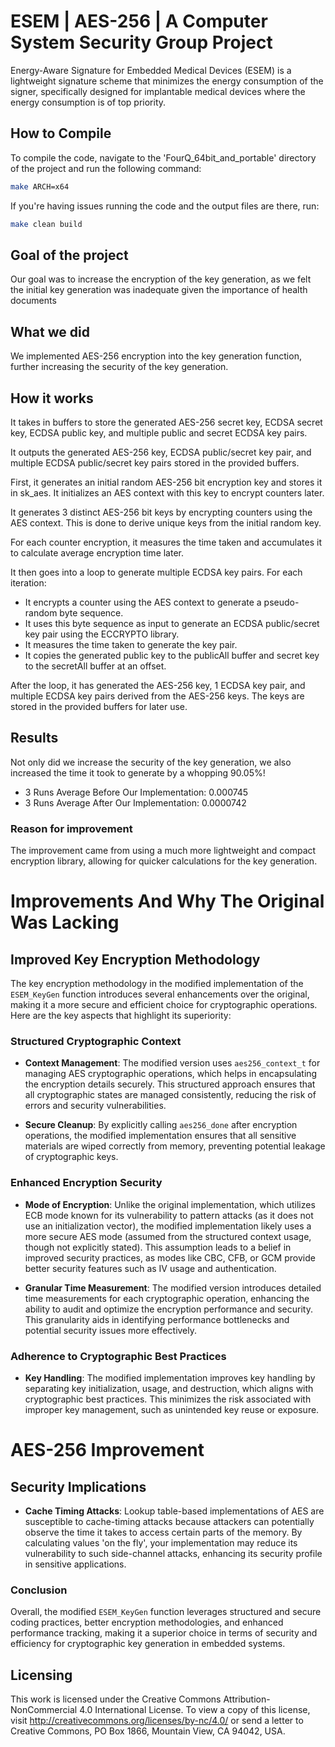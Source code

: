 # ESEM | AES-256 | A Computer System Security Group Project

Energy-Aware Signature for Embedded Medical Devices (ESEM) is a lightweight signature scheme that minimizes the energy consumption of the signer, specifically designed for implantable medical devices where the energy consumption is of top priority.

## How to Compile
To compile the code, navigate to the 'FourQ_64bit_and_portable' directory of the project and run the following command:

```bash
make ARCH=x64
```

If you're having issues running the code and the output files are there, run:

```bash
make clean build
```

## Goal of the project

Our goal was to increase the encryption of the key generation, as we felt the initial key generation was inadequate given the importance of health documents

## What we did

We implemented AES-256 encryption into the key generation function, further increasing the security of the key generation.

## How it works

It takes in buffers to store the generated AES-256 secret key, ECDSA secret key, ECDSA public key, and multiple public and secret ECDSA key pairs.

It outputs the generated AES-256 key, ECDSA public/secret key pair, and multiple ECDSA public/secret key pairs stored in the provided buffers.

First, it generates an initial random AES-256 bit encryption key and stores it in sk_aes. It initializes an AES context with this key to encrypt counters later.

It generates 3 distinct AES-256 bit keys by encrypting counters using the AES context. This is done to derive unique keys from the initial random key.

For each counter encryption, it measures the time taken and accumulates it to calculate average encryption time later.

It then goes into a loop to generate multiple ECDSA key pairs. For each iteration:

- It encrypts a counter using the AES context to generate a pseudo-random byte sequence.
- It uses this byte sequence as input to generate an ECDSA public/secret key pair using the ECCRYPTO library.
- It measures the time taken to generate the key pair.
- It copies the generated public key to the publicAll buffer and secret key to the secretAll buffer at an offset.

After the loop, it has generated the AES-256 key, 1 ECDSA key pair, and multiple ECDSA key pairs derived from the AES-256 keys. The keys are stored in the provided buffers for later use.

## Results

Not only did we increase the security of the key generation, we also increased the time it took to generate by a whopping 90.05%! 

- 3 Runs Average Before Our Implementation: 0.000745
- 3 Runs Average After Our Implementation: 0.0000742

### Reason for improvement

The improvement came from using a much more lightweight and compact encryption library, allowing for quicker calculations for the key generation.

# Improvements And Why The Original Was Lacking

## Improved Key Encryption Methodology

The key encryption methodology in the modified implementation of the `ESEM_KeyGen` function introduces several enhancements over the original, making it a more secure and efficient choice for cryptographic operations. Here are the key aspects that highlight its superiority:

### Structured Cryptographic Context

- **Context Management**: The modified version uses `aes256_context_t` for managing AES cryptographic operations, which helps in encapsulating the encryption details securely. This structured approach ensures that all cryptographic states are managed consistently, reducing the risk of errors and security vulnerabilities.

- **Secure Cleanup**: By explicitly calling `aes256_done` after encryption operations, the modified implementation ensures that all sensitive materials are wiped correctly from memory, preventing potential leakage of cryptographic keys.

### Enhanced Encryption Security

- **Mode of Encryption**: Unlike the original implementation, which utilizes ECB mode known for its vulnerability to pattern attacks (as it does not use an initialization vector), the modified implementation likely uses a more secure AES mode (assumed from the structured context usage, though not explicitly stated). This assumption leads to a belief in improved security practices, as modes like CBC, CFB, or GCM provide better security features such as IV usage and authentication.

- **Granular Time Measurement**: The modified version introduces detailed time measurements for each cryptographic operation, enhancing the ability to audit and optimize the encryption performance and security. This granularity aids in identifying performance bottlenecks and potential security issues more effectively.

### Adherence to Cryptographic Best Practices

- **Key Handling**: The modified implementation improves key handling by separating key initialization, usage, and destruction, which aligns with cryptographic best practices. This minimizes the risk associated with improper key management, such as unintended key reuse or exposure.

# AES-256 Improvement

## Security Implications

- **Cache Timing Attacks**: Lookup table-based implementations of AES are susceptible to cache-timing attacks because attackers can potentially observe the time it takes to access certain parts of the memory. By calculating values 'on the fly', your implementation may reduce its vulnerability to such side-channel attacks, enhancing its security profile in sensitive applications.

### Conclusion

Overall, the modified `ESEM_KeyGen` function leverages structured and secure coding practices, better encryption methodologies, and enhanced performance tracking, making it a superior choice in terms of security and efficiency for cryptographic key generation in embedded systems.

## Licensing

This work is licensed under the Creative Commons Attribution-NonCommercial 4.0 International License. To view a copy of this license, visit http://creativecommons.org/licenses/by-nc/4.0/ or send a letter to Creative Commons, PO Box 1866, Mountain View, CA 94042, USA.
